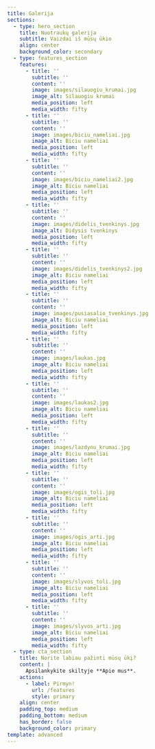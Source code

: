 ```yaml
---
title: Galerija
sections:
  - type: hero_section
    title: Nuotraukų galerija
    subtitle: Vaizdai iš mūsų ūkio
    align: center
    background_color: secondary
  - type: features_section
    features:
      - title: ''
        subtitle: ''
        content: ''
        image: images/silauogiu_krumai.jpg
        image_alt: Silauogiu krumai
        media_position: left
        media_width: fifty
      - title: ''
        subtitle: ''
        content: ''
        image: images/biciu_nameliai.jpg
        image_alt: Biciu nameliai
        media_position: left
        media_width: fifty
      - title: ''
        subtitle: ''
        content: ''
        image: images/biciu_nameliai2.jpg
        image_alt: Biciu nameliai
        media_position: left
        media_width: fifty
      - title: ''
        subtitle: ''
        content: ''
        image: images/didelis_tvenkinys.jpg
        image_alt: Didysis tvenkinys
        media_position: left
        media_width: fifty
      - title: ''
        subtitle: ''
        content: ''
        image: images/didelis_tvenkinys2.jpg
        image_alt: Biciu nameliai
        media_position: left
        media_width: fifty
      - title: ''
        subtitle: ''
        content: ''
        image: images/pusiasalio_tvenkinys.jpg
        image_alt: Biciu nameliai
        media_position: left
        media_width: fifty
      - title: ''
        subtitle: ''
        content: ''
        image: images/laukas.jpg
        image_alt: Biciu nameliai
        media_position: left
        media_width: fifty
      - title: ''
        subtitle: ''
        content: ''
        image: images/laukas2.jpg
        image_alt: Biciu nameliai
        media_position: left
        media_width: fifty
      - title: ''
        subtitle: ''
        content: ''
        image: images/lazdynu_krumai.jpg
        image_alt: Biciu nameliai
        media_position: left
        media_width: fifty
      - title: ''
        subtitle: ''
        content: ''
        image: images/ogis_toli.jpg
        image_alt: Biciu nameliai
        media_position: left
        media_width: fifty
      - title: ''
        subtitle: ''
        content: ''
        image: images/ogis_arti.jpg
        image_alt: Biciu nameliai
        media_position: left
        media_width: fifty
      - title: ''
        subtitle: ''
        content: ''
        image: images/slyvos_toli.jpg
        image_alt: Biciu nameliai
        media_position: left
        media_width: fifty
      - title: ''
        subtitle: ''
        content: ''
        image: images/slyvos_arti.jpg
        image_alt: Biciu nameliai
        media_position: left
        media_width: fifty
  - type: cta_section
    title: Norite labiau pažinti mūsų ūkį?
    content: |
      Apsilankykite skiltyje **Apie mus**.
    actions:
      - label: Pirmyn!
        url: /features
        style: primary
    align: center
    padding_top: medium
    padding_bottom: medium
    has_border: false
    background_color: primary
template: advanced
---
```

